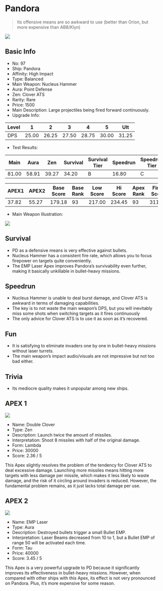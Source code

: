 # Pandora

> Its offensive means are so awkward to use (better than Orion, but more expensive than AB8/Klyn)

<img src="/ships/ship_97.png" style={{zoom:1}}/>

## Basic Info

- No: 97
- Ship: Pandora
- Affinity: High Impact
- Type: Balanced
- Main Weapon: Nucleus Hammer
- Aura: Point Defense
- Zen: Clover ATS
- Rarity: Rare
- Price: 1500
- Main Description: Large projectiles being fired forward continuously.
- Upgrade Info: 

| Level | 1 | 2 | 3 | 4 | 5 | Ult |
|--|--|--|--|--|--|--|
| DPS | 25.00 | 26.25 | 27.50 | 28.75 | 30.00 | 31.25 |

- Test Results: 

| Main | Aura | Zen | Survival | Survival Tier | Speedrun | Speedrun Tier | Fun | Fun Tier |
|--|--|--|--|--|--|--|--|--|
| 81.00 | 58.91 | 39.27 | 34.20 | B | 16.80 | C | 25.80 | C |

| APEX1 | APEX2 | Base Score | Base Rank | Low Score | Hi Score | Apex Rank | Final Score | FinalRank |
|--|--|--|--|--|--|--|--|--|
| 37.82 | 55.27 | 179.18 | 93 | 217.00 | 234.45 | 93 | 311.25 | 90 |

- Main Weapon Illustration:

<img src="/illustration/main_97.gif" style={{zoom:1}}/>

## Survival

- PD as a defensive means is very effective against bullets.
- Nucleus Hammer has a consistent fire rate, which allows you to focus firepower on targets quite conveniently.
- The EMP Laser Apex improves Pandora’s survivability even further, making it basically unkillable in bullet-heavy missions.

## Speedrun

- Nucleus Hammer is unable to deal burst damage, and Clover ATS is awkward in terms of damaging capabilities.
- The key is to not waste the main weapon’s DPS, but you will inevitably miss some shots when switching targets as it fires continuously
- The only advice for Clover ATS is to use it as soon as it’s recovered.

## Fun

- It is satisfying to eliminate invaders one by one in bullet-heavy missions without laser turrets.
- The main weapon’s impact audio/visuals are not impressive but not too bad either.

## Trivia

- Its mediocre quality makes it unpopular among new ships.

## APEX 1

<img src="/ships/ship_97_apex_1.png" style={{zoom:1}}/>

- Name: Double Clover
- Type: Zen
- Description: Launch twice the amount of missiles.
- Interpretation: Shoot 8 missiles with half of the original damage.
- Form: Lambda
- Price: 30000
- Score: 2.36 / 5

This Apex slightly resolves the problem of the tendency for Clover ATS to deal excessive damage. Launching more missiles means hitting more targets with less damage per missile, which makes it less likely to waste damage, and the risk of it circling around invaders is reduced. However, the fundamental problem remains, as it just lacks total damage per use.

## APEX 2

<img src="/ships/ship_97_apex_2.png" style={{zoom:1}}/>

- Name: EMP Laser
- Type: Aura
- Description: Destroyed bullets trigger a small Bullet EMP.
- Interpretation: Laser Beams decreased from 10 to 1, but a Bullet EMP of range 50 will be activated each time.
- Form: Tau
- Price: 40000
- Score: 3.45 / 5

This Apex is a very powerful upgrade to PD because it significantly improves its effectiveness in bullet-heavy missions. However, when compared with other ships with this Apex, its effect is not very pronounced on Pandora. Plus, it’s more expensive for some reason.
